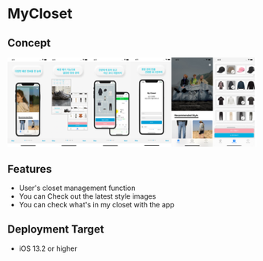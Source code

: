 # MyCloset

## Concept

![이미지](https://github.com/IMSEONGJUN/MyCloset/blob/master/MyCloset/screenshot/mycloset.png?raw=true)


## Features 

- User's closet management function
- You can Check out the latest style images
- You can check what's in my closet with the app

## Deployment Target

- iOS 13.2 or higher
